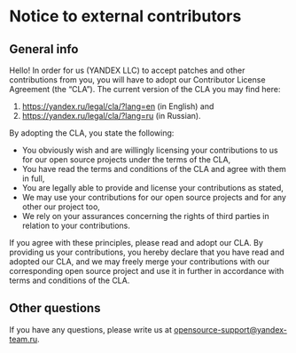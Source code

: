# Notice to external contributors

## General info

Hello! In order for us (YANDEX LLC) to accept patches and other contributions from you, you will have to adopt our Contributor License Agreement (the “CLA”). The current version of the CLA you may find here:

1. https://yandex.ru/legal/cla/?lang=en (in English) and
2. https://yandex.ru/legal/cla/?lang=ru (in Russian).

By adopting the CLA, you state the following:

- You obviously wish and are willingly licensing your contributions to us for our open source projects under the terms of the CLA,
- You have read the terms and conditions of the CLA and agree with them in full,
- You are legally able to provide and license your contributions as stated,
- We may use your contributions for our open source projects and for any other our project too,
- We rely on your assurances concerning the rights of third parties in relation to your contributions.

If you agree with these principles, please read and adopt our CLA. By providing us your contributions, you hereby declare that you have read and adopted our CLA, and we may freely merge your contributions with our corresponding open source project and use it in further in accordance with terms and conditions of the CLA.

## Other questions

If you have any questions, please write us at opensource-support@yandex-team.ru.